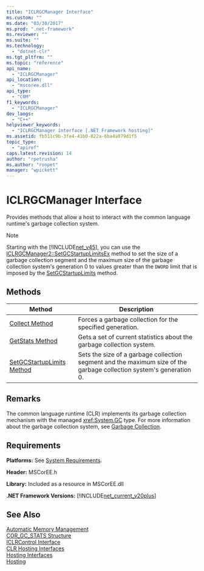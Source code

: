 ```yaml
---
title: "ICLRGCManager Interface"
ms.custom: ""
ms.date: "03/30/2017"
ms.prod: ".net-framework"
ms.reviewer: ""
ms.suite: ""
ms.technology: 
  - "dotnet-clr"
ms.tgt_pltfrm: ""
ms.topic: "reference"
api_name: 
  - "ICLRGCManager"
api_location: 
  - "mscoree.dll"
api_type: 
  - "COM"
f1_keywords: 
  - "ICLRGCManager"
dev_langs: 
  - "C++"
helpviewer_keywords: 
  - "ICLRGCManager interface [.NET Framework hosting]"
ms.assetid: fb511c9b-3fe4-41b0-822a-6ba4a079d1f5
topic_type: 
  - "apiref"
caps.latest.revision: 14
author: "rpetrusha"
ms.author: "ronpet"
manager: "wpickett"
---
```

# ICLRGCManager Interface
Provides methods that allow a host to interact with the common language runtime's garbage collection system.  
  
> [!NOTE]
>  Starting with the [!INCLUDE[net_v45](../../../../includes/net-v45-md.md)], you can use the [ICLRGCManager2::SetGCStartupLimitsEx](../../../../docs/framework/unmanaged-api/hosting/iclrgcmanager2-setgcstartuplimitsex-method.md) method to set the size of a garbage collection segment and the maximum size of the garbage collection system's generation 0 to values greater than the `DWORD` limit that is imposed by the [SetGCStartupLimits](../../../../docs/framework/unmanaged-api/hosting/iclrgcmanager-setgcstartuplimits-method.md) method.  
  
## Methods  
  
|Method|Description|  
|------------|-----------------|  
|[Collect Method](../../../../docs/framework/unmanaged-api/hosting/iclrgcmanager-collect-method.md)|Forces a garbage collection for the specified generation.|  
|[GetStats Method](../../../../docs/framework/unmanaged-api/hosting/iclrgcmanager-getstats-method.md)|Gets a set of current statistics about the garbage collection system.|  
|[SetGCStartupLimits Method](../../../../docs/framework/unmanaged-api/hosting/iclrgcmanager-setgcstartuplimits-method.md)|Sets the size of a garbage collection segment and the maximum size of the garbage collection system's generation 0.|  
  
## Remarks  
 The common language runtime (CLR) implements its garbage collection mechanism with the managed <xref:System.GC> type. For more information about the garbage collection system, see [Garbage Collection](../../../../docs/standard/garbage-collection/index.md).  
  
## Requirements  
 **Platforms:** See [System Requirements](../../../../docs/framework/get-started/system-requirements.md).  
  
 **Header:** MSCorEE.h  
  
 **Library:** Included as a resource in MSCorEE.dll  
  
 **.NET Framework Versions:** [!INCLUDE[net_current_v20plus](../../../../includes/net-current-v20plus-md.md)]  
  
## See Also  
 [Automatic Memory Management](../../../../docs/standard/automatic-memory-management.md)   
 [COR_GC_STATS Structure](../../../../docs/framework/unmanaged-api/hosting/cor-gc-stats-structure.md)   
 [ICLRControl Interface](../../../../docs/framework/unmanaged-api/hosting/iclrcontrol-interface.md)   
 [CLR Hosting Interfaces](../../../../docs/framework/unmanaged-api/hosting/clr-hosting-interfaces.md)   
 [Hosting Interfaces](../../../../docs/framework/unmanaged-api/hosting/hosting-interfaces.md)   
 [Hosting](../../../../docs/framework/unmanaged-api/hosting/index.md)
